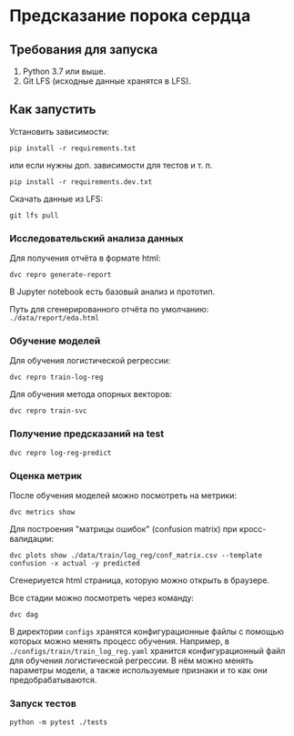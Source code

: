# Предсказание порока сердца

## Требования для запуска

1. Python 3.7 или выше.
2. Git LFS (исходные данные хранятся в LFS).

## Как запустить

Установить зависимости:
```
pip install -r requirements.txt
```
или если нужны доп. зависимости для тестов и т. п.
```
pip install -r requirements.dev.txt
```

Скачать данные из LFS:
```
git lfs pull
```

### Исследовательский анализа данных

Для получения отчёта в формате html:
```
dvc repro generate-report
```

В Jupyter notebook есть базовый анализ и прототип.

Путь для сгенерированного отчёта по умолчанию: `./data/report/eda.html`

### Обучение моделей

Для обучения логистической регрессии:
```
dvc repro train-log-reg
```

Для обучения метода опорных векторов:
```
dvc repro train-svc
```
### Получение предсказаний на test

```
dvc repro log-reg-predict
```

### Оценка метрик

После обучения моделей можно посмотреть на метрики:
```
dvc metrics show
```

Для построения "матрицы ошибок" (confusion matrix) при кросс-валидации:
```
dvc plots show ./data/train/log_reg/conf_matrix.csv --template confusion -x actual -y predicted
```
Сгенериуется html страница, которую можно открыть в браузере.


Все стадии можно посмотреть через команду:
```
dvc dag
```

В директории `configs` хранятся конфигурационные файлы с помощью которых можно менять процесс обучения. Например, в `./configs/train/train_log_reg.yaml` хранится конфигурационный файл для обучения логистической регрессии. В нём можно менять параметры модели, а также используемые признаки и то как они предобрабатываются.

### Запуск тестов

```
python -m pytest ./tests
```




